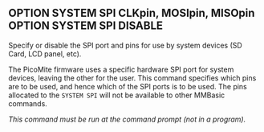 ## OPTION SYSTEM SPI CLKpin, MOSIpin, MISOpin <br> OPTION SYSTEM SPI DISABLE

Specify or disable the SPI port and pins for use by system devices (SD Card, LCD panel, etc).

The PicoMite firmware uses a specific hardware SPI port for system devices, leaving the other for the user. This command specifies which pins are to be used, and hence which of the SPI ports is to be used. The pins allocated to the `SYSTEM SPI` will not be available to other MMBasic commands.

*This command must be run at the command prompt (not in a program).*

